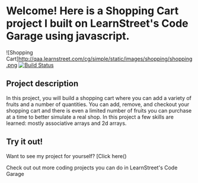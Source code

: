 Welcome! Here is a Shopping Cart project I built on LearnStreet's
Code Garage using javascript.
===============================================================================================================

![Shopping Cart]http://qaa.learnstreet.com/cg/simple/static/images/shopping/shopping.png
[![Build Status](https://localhost:5000/cg/simple/static/images/shopping/shopping.png)](http://localhost:5000/cg/simple/static/images/shopping/shopping.png)

Project description
-------------------------

In this project, you will build a shopping cart where you can add a variety of fruits and a number of quantities. You can add, remove, and checkout your shopping cart and there is even a limited number of fruits you can purchase at a time to better simulate a real shop. In this project a few skills are learned: mostly associative arrays and 2d arrays.

Try it out!
--------------

Want to see my project for yourself? [Click here()

Check out out more coding projects you can do in LearnStreet's Code Garage
		